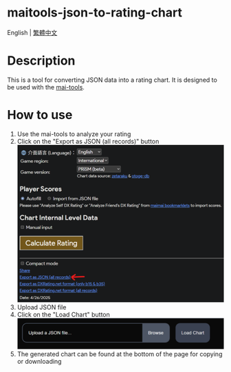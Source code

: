 # maitools-json-to-rating-chart

English | [繁體中文](README_TW.md)

# Description
This is a tool for converting JSON data into a rating chart. It is designed to be used with the [mai-tools](https://github.com/myjian/mai-tools).

# How to use
1. Use the mai-tools to analyze your rating
2. Click on the "Export as JSON (all records)" button
![Step2](public/README_ASSETS/step2_en.png)
3. Upload JSON file
4. Click on the "Load Chart" button
![Step3-4](public/README_ASSETS/step_3_4_en.png)
5. The generated chart can be found at the bottom of the page for copying or downloading

